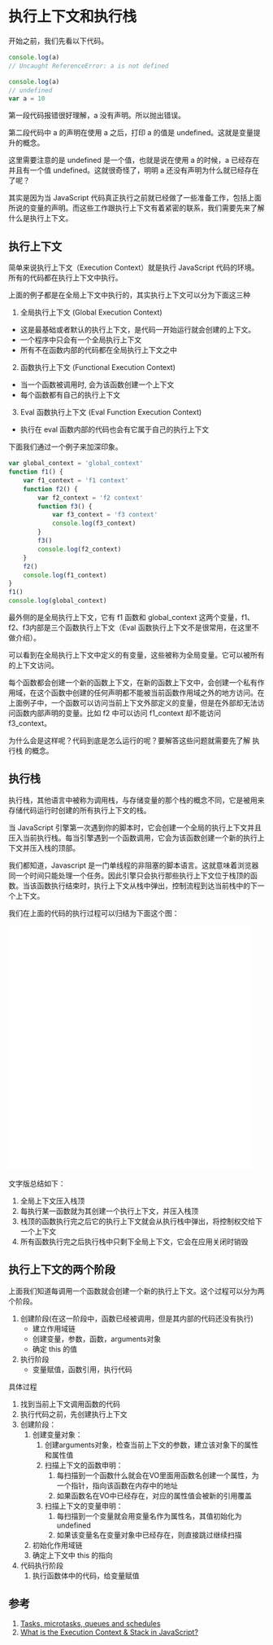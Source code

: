 # 执行上下文和执行栈

开始之前，我们先看以下代码。

```javascript
console.log(a)
// Uncaught ReferenceError: a is not defined
```

```javascript
console.log(a)
// undefined
var a = 10
```

第一段代码报错很好理解，a 没有声明。所以抛出错误。

第二段代码中 a 的声明在使用 a 之后，打印 a 的值是 undefined。这就是变量提升的概念。

这里需要注意的是 undefined 是一个值，也就是说在使用 a 的时候，a 已经存在并且有一个值 undefined。这就很奇怪了，明明 a 还没有声明为什么就已经存在了呢？

其实是因为当 JavaScript 代码真正执行之前就已经做了一些准备工作，包括上面所说的变量的声明。而这些工作跟执行上下文有着紧密的联系，我们需要先来了解什么是执行上下文。

## 执行上下文

简单来说执行上下文（Execution Context）就是执行 JavaScript 代码的环境。所有的代码都在执行上下文中执行。

上面的例子都是在全局上下文中执行的，其实执行上下文可以分为下面这三种

1. 全局执行上下文 (Global Execution Context)
  - 这是最基础或者默认的执行上下文，是代码一开始运行就会创建的上下文。
  - 一个程序中只会有一个全局执行上下文
  - 所有不在函数内部的代码都在全局执行上下文之中
    
2. 函数执行上下文 (Functional Execution Context)
  - 当一个函数被调用时, 会为该函数创建一个上下文
  - 每个函数都有自己的执行上下文
3. Eval 函数执行上下文 (Eval Function Execution Context)
  - 执行在 eval 函数内部的代码也会有它属于自己的执行上下文

下面我们通过一个例子来加深印象。

```javascript
var global_context = 'global_context'
function f1() {
    var f1_context = 'f1 context'
    function f2() {
        var f2_context = 'f2 context'
        function f3() {
            var f3_context = 'f3 context'
            console.log(f3_context)
        }
        f3()
        console.log(f2_context)
    }
    f2()
    console.log(f1_context)
}  
f1()
console.log(global_context)
```

最外侧的是全局执行上下文，它有 f1 函数和 global_context 这两个变量，f1、f2、f3内部是三个函数执行上下文（Eval 函数执行上下文不是很常用，在这里不做介绍）。

可以看到在全局执行上下文中定义的有变量，这些被称为全局变量。它可以被所有的上下文访问。

每个函数都会创建一个新的函数上下文，在新的函数上下文中，会创建一个私有作用域，在这个函数中创建的任何声明都不能被当前函数作用域之外的地方访问。在上面例子中，一个函数可以访问当前上下文外部定义的变量，但是在外部却无法访问函数内部声明的变量。比如 f2 中可以访问 f1_context 却不能访问 f3_context。

为什么会是这样呢？代码到底是怎么运行的呢？要解答这些问题就需要先了解 执行栈 的概念。

## 执行栈

执行栈，其他语言中被称为调用栈，与存储变量的那个栈的概念不同，它是被用来存储代码运行时创建的所有执行上下文的栈。

当 JavaScript 引擎第一次遇到你的脚本时，它会创建一个全局的执行上下文并且压入当前执行栈。每当引擎遇到一个函数调用，它会为该函数创建一个新的执行上下文并压入栈的顶部。

我们都知道，Javascript 是一门单线程的非阻塞的脚本语言。这就意味着浏览器同一个时间只能处理一个任务。因此引擎只会执行那些执行上下文位于栈顶的函数。当该函数执行结束时，执行上下文从栈中弹出，控制流程到达当前栈中的下一个上下文。

我们在上面的代码的执行过程可以归结为下面这个图：

![](./images/context-stack-1.gif)

文字版总结如下：

1. 全局上下文压入栈顶
2. 每执行某一函数就为其创建一个执行上下文，并压入栈顶
3. 栈顶的函数执行完之后它的执行上下文就会从执行栈中弹出，将控制权交给下一个上下文
4. 所有函数执行完之后执行栈中只剩下全局上下文，它会在应用关闭时销毁

## 执行上下文的两个阶段

上面我们知道每调用一个函数就会创建一个新的执行上下文。这个过程可以分为两个阶段。

1. 创建阶段(在这一阶段中，函数已经被调用，但是其内部的代码还没有执行)
   - 建立作用域链
   - 创建变量，参数，函数，arguments对象
   - 确定 this 的值
2. 执行阶段
   - 变量赋值，函数引用，执行代码

具体过程

1. 找到当前上下文调用函数的代码
2. 执行代码之前，先创建执行上下文
3. 创建阶段：
   1. 创建变量对象：  
      1. 创建arguments对象，检查当前上下文的参数，建立该对象下的属性和属性值
      2. 扫描上下文的函数申明：
         1. 每扫描到一个函数什么就会在VO里面用函数名创建一个属性，为一个指针，指向该函数在内存中的地址
         2. 如果函数名在VO中已经存在，对应的属性值会被新的引用覆盖
      3. 扫描上下文的变量申明：
         1. 每扫描到一个变量就会用变量名作为属性名，其值初始化为undefined
         2. 如果该变量名在变量对象中已经存在，则直接跳过继续扫描
    2. 初始化作用域链
    3. 确定上下文中 this 的指向
4. 代码执行阶段
   1. 执行函数体中的代码，给变量赋值

## 参考

1. [Tasks, microtasks, queues and schedules](https://jakearchibald.com/2015/tasks-microtasks-queues-and-schedules/)  
2. [What is the Execution Context & Stack in JavaScript?](http://davidshariff.com/blog/what-is-the-execution-context-in-javascript/)
